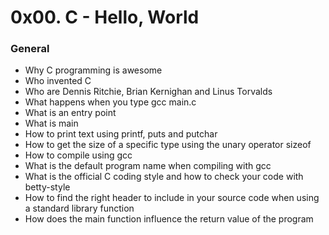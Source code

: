 # 0x00. C - Hello, World


### General

   * Why C programming is awesome
   * Who invented C
   * Who are Dennis Ritchie, Brian Kernighan and Linus Torvalds
   * What happens when you type gcc main.c
   * What is an entry point
   * What is main
   * How to print text using printf, puts and putchar
   * How to get the size of a specific type using the unary operator sizeof
   * How to compile using gcc
   * What is the default program name when compiling with gcc
   * What is the official C coding style and how to check your code with betty-style
   * How to find the right header to include in your source code when using a standard library function
   * How does the main function influence the return value of the program

